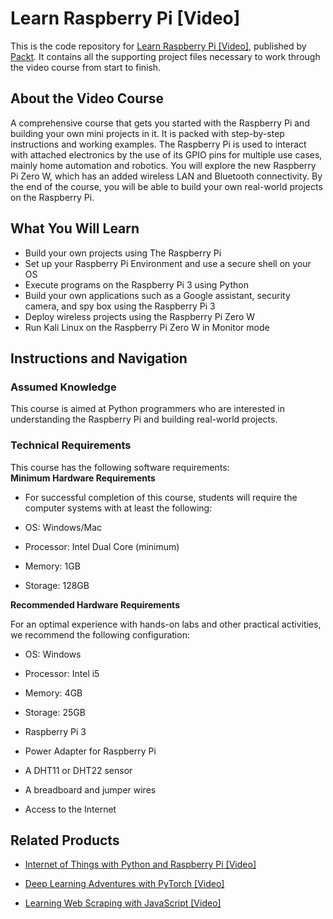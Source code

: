 # Learn Raspberry Pi [Video]
This is the code repository for [Learn Raspberry Pi [Video]](https://www.packtpub.com/hardware-and-creative/learn-raspberry-pi-video?utm_source=github&utm_medium=repository&utm_campaign=9781789343007), published by [Packt](https://www.packtpub.com/?utm_source=github). It contains all the supporting project files necessary to work through the video course from start to finish.
## About the Video Course
A comprehensive course that gets you started with the Raspberry Pi and building your own mini projects in it. It is packed with step-by-step instructions and working examples. The Raspberry Pi is used to interact with attached electronics by the use of its GPIO pins for multiple use cases, mainly home automation and robotics. You will explore the new Raspberry Pi Zero W, which has an added wireless LAN and Bluetooth connectivity. By the end of the course, you will be able to build your own real-world projects on the Raspberry Pi.

<H2>What You Will Learn</H2>
<DIV class=book-info-will-learn-text>
<UL>
<LI>Build your own projects using The Raspberry Pi 
<LI>Set up your Raspberry Pi Environment and use a secure shell on your OS 
<LI>Execute programs on the Raspberry Pi 3 using Python&nbsp; 
<LI>Build your own applications such as a Google assistant, security camera, and spy box using the Raspberry Pi 3 
<LI>Deploy wireless projects using the Raspberry Pi Zero W 
<LI>Run Kali Linux on the Raspberry Pi Zero W in Monitor mode </LI></UL></DIV>

## Instructions and Navigation
### Assumed Knowledge

This course is aimed at Python programmers who are interested in understanding the Raspberry Pi and building real-world projects.

### Technical Requirements
This course has the following software requirements:<br/>
<b>Minimum Hardware Requirements</b><br>
<ul><li>
For successful completion of this course, students will require the computer systems with at least the following:
</li><li>

OS: Windows/Mac
</li><li>


Processor: Intel Dual Core (minimum)
</li><li>


Memory: 1GB
</li><li>


Storage: 128GB
</li></ul>

<b>Recommended Hardware Requirements</b><br>

For an optimal experience with hands-on labs and other practical activities, we recommend the following configuration:

<ul><li>

OS:  Windows

</li><li>


Processor: Intel i5

</li><li>


Memory: 4GB

</li><li>


Storage: 25GB

</li><li>


Raspberry Pi 3

</li><li>


Power Adapter for Raspberry Pi

</li><li>

A DHT11 or DHT22 sensor


</li><li>
  
A breadboard and jumper wires

</li><li>


Access to the Internet

</li></ul>

## Related Products
* [Internet of Things with Python and Raspberry Pi [Video]](https://www.packtpub.com/hardware-and-creative/internet-things-python-and-raspberry-pi-video?utm_source=github&utm_medium=repository&utm_campaign=9781788477864)

* [Deep Learning Adventures with PyTorch [Video]](https://www.packtpub.com/big-data-and-business-intelligence/deep-learning-adventures-pytorch-video?utm_source=github&utm_medium=repository&utm_campaign=9781789138641)

* [Learning Web Scraping with JavaScript [Video]](https://www.packtpub.com/web-development/learning-web-scraping-javascript-video?utm_source=github&utm_medium=repository&utm_campaign=9781789611311)

